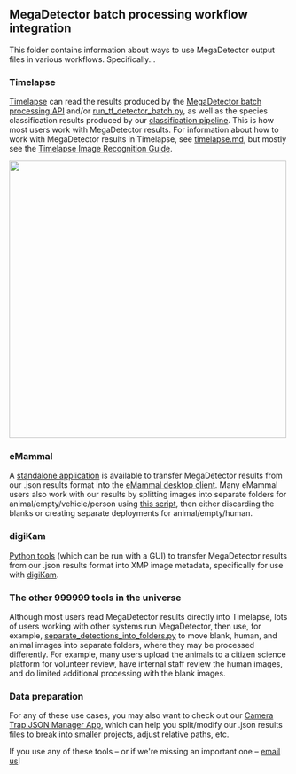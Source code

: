 ## MegaDetector batch processing workflow integration

This folder contains information about ways to use MegaDetector output files in various workflows.  Specifically...

### Timelapse

[Timelapse](http://saul.cpsc.ucalgary.ca/timelapse/) can read the results produced by the [MegaDetector batch processing API](https://github.com/agentmorris/MegaDetector/tree/master/api/batch_processing) and/or [run_tf_detector_batch.py](https://github.com/agentmorris/MegaDetector/blob/master/detection/run_tf_detector_batch.py), as well as the species classification results produced by our [classification pipeline](https://github.com/agentmorris/MegaDetector/tree/master/classification).  This is how most users work with MegaDetector results.  For information about how to work with MegaDetector results in Timelapse, see [timelapse.md](timelapse.md), but mostly see the [Timelapse Image Recognition Guide](https://saul.cpsc.ucalgary.ca/timelapse/pmwiki.php?n=Main.ImageRecognition).

<img src="../../../images/recognitionInTimelapse.jpg" width="500px;">


### eMammal

A [standalone application](https://github.com/agentmorris/MegaDetector/tree/master/api/batch_processing/integration/eMammal) is available to transfer MegaDetector results from our .json results format into the [eMammal desktop client](https://emammal.si.edu/eyes-wildlife/content/downloading-desktop-application).  Many eMammal users also work with our results by splitting images into separate folders for animal/empty/vehicle/person using [this script](https://github.com/agentmorris/MegaDetector/blob/master/api/batch_processing/postprocessing/separate_detections_into_folders.py), then either discarding the blanks or creating separate deployments for animal/empty/human.

### digiKam

[Python tools](digiKam/README.md) (which can be run with a GUI) to transfer MegaDetector results from our .json results format into XMP image metadata, specifically for use with [digiKam](https://www.digikam.org/).

### The other 999999 tools in the universe

Although most users read MegaDetector results directly into Timelapse, lots of users working with other systems run MegaDetector, then use, for example, [separate_detections_into_folders.py](https://github.com/agentmorris/MegaDetector/blob/main/api/batch_processing/postprocessing/separate_detections_into_folders.py) to move blank, human, and animal images into separate folders, where they may be processed differently.  For example, many users upload the animals to a citizen science platform for volunteer review, have internal staff review the human images, and do limited additional processing with the blank images.

### Data preparation

For any of these use cases, you may also want to check out our [Camera Trap JSON Manager App](https://github.com/agentmorris/MegaDetector/blob/master/api/batch_processing/postprocessing/CameraTrapJsonManagerApp.md), which can help you split/modify our .json results files to break into smaller projects, adjust relative paths, etc.

If you use any of these tools &ndash; or if we're missing an important one &ndash; <a href="mailto:cameratraps@lila.science">email us</a>!


